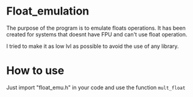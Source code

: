 # Float_emulation

The purpose of the program is to emulate floats operations. It has been created for systems that doesnt have FPU and can't use float operation.

I tried to make it as low lvl as possible to avoid the use of any library.

# How to use

Just import "float_emu.h" in your code and use the function ``mult_float``
